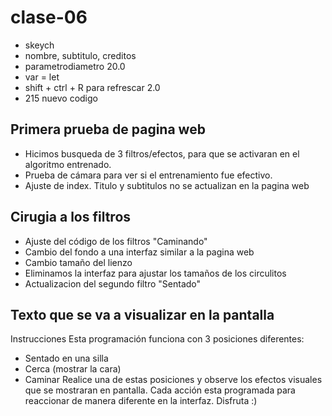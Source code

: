 # clase-06
* skeych
* nombre, subtitulo, creditos
* parametrodiametro 20.0
* var = let
* shift + ctrl + R para refrescar 2.0
* 215 nuevo codigo

## Primera prueba de pagina web
* Hicimos busqueda de 3 filtros/efectos, para que se activaran en el algoritmo entrenado.
* Prueba de cámara para ver si el entrenamiento fue efectivo.
* Ajuste de index. Titulo y subtitulos no se actualizan en la pagina web

## Cirugia a los filtros
* Ajuste del código de los filtros "Caminando"
* Cambio del fondo a una interfaz similar a la pagina web
* Cambio tamaño del lienzo
* Eliminamos la interfaz para ajustar los tamaños de los circulitos 
* Actualizacion del segundo filtro "Sentado"

## Texto que se va a visualizar en la pantalla
  Instrucciones
  Esta programación funciona con 3 posiciones diferentes:
  * Sentado en una silla
  * Cerca (mostrar la cara)
  * Caminar
  Realice una de estas posiciones y observe los efectos visuales que se mostraran en pantalla. Cada acción esta programada 
  para reaccionar de manera diferente en la interfaz. Disfruta :)
  

